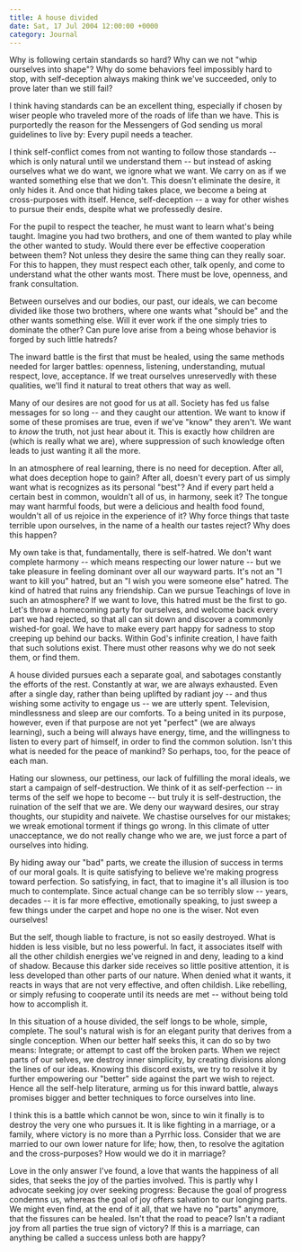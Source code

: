 ```yaml
---
title: A house divided
date: Sat, 17 Jul 2004 12:00:00 +0000
category: Journal
---
```


Why is following certain standards so hard?  Why can we not "whip
ourselves into shape"?  Why do some behaviors feel impossibly hard to
stop, with self-deception always making think we've succeeded, only to
prove later than we still fail?

I think having standards can be an excellent thing, especially if chosen
by wiser people who traveled more of the roads of life than we have.
This is purportedly the reason for the Messengers of God sending us
moral guidelines to live by: Every pupil needs a teacher.

I think self-conflict comes from not wanting to follow those standards
-- which is only natural until we understand them -- but instead of
asking ourselves what we do want, we ignore what we want.  We carry on
as if we wanted something else that we don't.  This doesn't eliminate
the desire, it only hides it.  And once that hiding takes place, we
become a being at cross-purposes with itself.  Hence, self-deception --
a way for other wishes to pursue their ends, despite what we professedly
desire.

For the pupil to respect the teacher, he must want to learn what's being
taught.  Imagine you had two brothers, and one of them wanted to play
while the other wanted to study.  Would there ever be effective
cooperation between them?  Not unless they desire the same thing can
they really soar.  For this to happen, they must respect each other,
talk openly, and come to understand what the other wants most.  There
must be love, openness, and frank consultation.

Between ourselves and our bodies, our past, our ideals, we can become
divided like those two brothers, where one wants what "should be" and
the other wants something else.  Will it ever work if the one simply
tries to dominate the other?  Can pure love arise from a being whose
behavior is forged by such little hatreds?

The inward battle is the first that must be healed, using the same
methods needed for larger battles: openness, listening, understanding,
mutual respect, love, acceptance.  If we treat ourselves unreservedly
with these qualities, we'll find it natural to treat others that way as
well.

Many of our desires are not good for us at all.  Society has fed us
false messages for so long -- and they caught our attention.  We want to
know if some of these promises are true, even if we've "know" they
aren't.  We want to *know* the truth, not just hear about it.  This is
exactly how children are (which is really what we are), where
suppression of such knowledge often leads to just wanting it all the
more.

In an atmosphere of real learning, there is no need for deception. After
all, what does deception hope to gain?  After all, doesn't every part of
us simply want what is recognizes as its personal "best"?  And if every
part held a certain best in common, wouldn't all of us, in harmony, seek
it?  The tongue may want harmful foods, but were a delicious and health
food found, wouldn't all of us rejoice in the experience of it?  Why
force things that taste terrible upon ourselves, in the name of a health
our tastes reject?  Why does this happen?

My own take is that, fundamentally, there is self-hatred.  We don't want
complete harmony -- which means respecting our lower nature -- but we
take pleasure in feeling dominant over all our wayward parts. It's not
an "I want to kill you" hatred, but an "I wish you were someone else"
hatred.  The kind of hatred that ruins any friendship. Can we pursue
Teachings of love in such an atmosphere?  If we want to love, this
hatred must be the first to go.  Let's throw a homecoming party for
ourselves, and welcome back every part we had rejected, so that all can
sit down and discover a commonly wished-for goal.  We have to make every
part happy for sadness to stop creeping up behind our backs.  Within
God's infinite creation, I have faith that such solutions exist.  There
must other reasons why we do not seek them, or find them.

A house divided pursues each a separate goal, and sabotages constantly
the efforts of the rest.  Constantly at war, we are always
exhausted. Even after a single day, rather than being uplifted by
radiant joy -- and thus wishing some activity to engage us -- we are
utterly spent. Television, mindlessness and sleep are our comforts.  To
a being united in its purpose, however, even if that purpose are not yet
"perfect" (we are always learning), such a being will always have
energy, time, and the willingness to listen to every part of himself, in
order to find the common solution.  Isn't this what is needed for the
peace of mankind?  So perhaps, too, for the peace of each man.

Hating our slowness, our pettiness, our lack of fulfilling the moral
ideals, we start a campaign of self-destruction.  We think of it as
self-perfection -- in terms of the self we hope to become -- but truly
it is self-destruction, the ruination of the self that we are.  We deny
our wayward desires, our stray thoughts, our stupidity and naivete.  We
chastise ourselves for our mistakes; we wreak emotional torment if
things go wrong.  In this climate of utter unacceptance, we do not
really change who we are, we just force a part of ourselves into hiding.

By hiding away our "bad" parts, we create the illusion of success in
terms of our moral goals.  It is quite satisfying to believe we're
making progress toward perfection.  So satisfying, in fact, that to
imagine it's all illusion is too much to contemplate.  Since actual
change can be so terribly slow -- years, decades -- it is far more
effective, emotionally speaking, to just sweep a few things under the
carpet and hope no one is the wiser.  Not even ourselves!

But the self, though liable to fracture, is not so easily destroyed.
What is hidden is less visible, but no less powerful.  In fact, it
associates itself with all the other childish energies we've reigned in
and deny, leading to a kind of shadow.  Because this darker side
receives so little positive attention, it is less developed than other
parts of our nature.  When denied what it wants, it reacts in ways that
are not very effective, and often childish.  Like rebelling, or simply
refusing to cooperate until its needs are met -- without being told how
to accomplish it.

In this situation of a house divided, the self longs to be whole,
simple, complete.  The soul's natural wish is for an elegant purity that
derives from a single conception.  When our better half seeks this, it
can do so by two means: Integrate; or attempt to cast off the broken
parts.  When we reject parts of our selves, we destroy inner simplicity,
by creating divisions along the lines of our ideas.  Knowing this
discord exists, we try to resolve it by further empowering our "better"
side against the part we wish to reject.  Hence all the self-help
literature, arming us for this inward battle, always promises bigger and
better techniques to force ourselves into line.

I think this is a battle which cannot be won, since to win it finally is
to destroy the very one who pursues it.  It is like fighting in a
marriage, or a family, where victory is no more than a Pyrrhic loss.
Consider that we are married to our own lower nature for life; how,
then, to resolve the agitation and the cross-purposes?  How would we do
it in marriage?

Love in the only answer I've found, a love that wants the happiness of
all sides, that seeks the joy of the parties involved.  This is partly
why I advocate seeking joy over seeking progress: Because the goal of
progress condemns us, whereas the goal of joy offers salvation to our
longing parts.  We might even find, at the end of it all, that we have
no "parts" anymore, that the fissures can be healed.  Isn't that the
road to peace?  Isn't a radiant joy from all parties the true sign of
victory?  If this is a marriage, can anything be called a success unless
both are happy?


